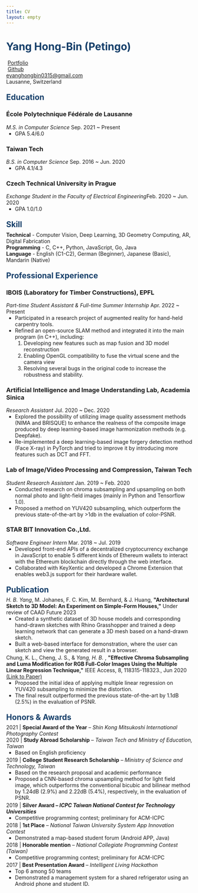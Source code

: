 ```yaml
---
title: CV
layout: empty
---
```


<link rel="stylesheet" href="https://cdnjs.cloudflare.com/ajax/libs/font-awesome/6.2.0/css/all.min.css">

# Yang Hong-Bin (Petingo)

<i class="fa-solid fa-bomb" style="margin-right: 3pt"></i>[Portfolio](https://petingo.ch)

<i class="fa-brands fa-github" style="margin-right: 3pt"></i>[Github](https://github.com/petingo)

eyanghongbin0315@gmail.com

Lausanne, Switzerland


## Education
### École Polytechnique Fédérale de Lausanne
*M.S. in Computer Science*
Sep. 2021 ~ Present
- GPA 5.4/6.0

### Taiwan Tech
*B.S. in Computer Science*
Sep. 2016 ~ Jun. 2020 
- GPA 4.1/4.3

### Czech Technical University in Prague
*Exchange Student in the Faculty of Electrical Engineering​*
Feb. 2020 ~ Jun. 2020
- GPA 1.0/1.0

## Skill
**Technical** - Computer Vision, Deep Learning, 3D Geometry Computing, AR, Digital Fabrication

**Programming** - C, C++, Python, JavaScript, Go, Java

**Language** - English (C1-C2), German (Beginner), Japanese (Basic), Mandarin (Native)

## Professional Experience
### IBOIS (Laboratory for Timber Constructions), EPFL
*Part-time Student Assistant & Full-time Summer Internship*
Apr. 2022 ~ Present
- Participated in a research project of augmented reality for hand-held carpentry tools.
- Refined an open-source SLAM method and integrated it into the main program (in C++), including:
    1. Developing new features such as map fusion and 3D model reconstruction
    2. Enabling OpenGL compatibility to fuse the virtual scene and the camera view
    3. Resolving several bugs in the original code to increase the robustness and stability.


### Artificial Intelligence and Image Understanding Lab, Academia Sinica
*Research Assistant*
Jul. 2020 ~ Dec. 2020
- Explored the possibility of utilizing image quality assessment methods (NIMA and BRISQUE) to enhance the realness of the composite image produced by deep learning-based image harmonization methods (e.g. Deepfake).
- Re-implemented a deep learning-based image forgery detection method (Face X-ray) in PyTorch and tried to improve it by introducing more features such as DCT and FFT.


### Lab of Image/Video Processing and Compression, Taiwan Tech
*Student Research Assistant*
Jan. 2019 ~ Feb. 2020
- Conducted research on chroma subsampling and upsampling on both normal photo and light-field images (mainly in Python and Tensorflow 1.0).
- Proposed a method on YUV420 subsampling, which outperform the previous state-of-the-art by >1db in the evaluation of color-PSNR.

### STAR BIT Innovation Co.,Ltd.
*Software Engineer Intern*
Mar. 2018 ~ Jul. 2019
- Developed front-end APIs of a decentralized cryptocurrency exchange in JavaScript to enable 5 different kinds of Ethereum wallets to interact with the Ethereum blockchain directly through the web interface.
- Collaborated with KeyXentic and developed a Chrome Extension that enables web3.js support for their hardware wallet.


## Publication
*H. B. Yang*, M. Johanes, F. C. Kim, M. Bernhard, & J. Huang, **"Architectural Sketch to 3D Model: An Experiment on Simple-Form Houses,"** Under review of CAAD Future 2023
- Created a synthetic dataset of 3D house models and corresponding hand-drawn sketches with Rhino Grasshopper and trained a deep learning network that can generate a 3D mesh based on a hand-drawn sketch.
- Built a web-based interface for demonstration, where the user can sketch and view the generated result in a browser.

Chung, K. L., Cheng, J. S., & *Yang, H. B.* , **"Effective Chroma Subsampling and Luma Modification for RGB Full-Color Images Using the Multiple Linear Regression Technique,"** IEEE Access, 8, 118315-118323., Jun 2020  [(Link to Paper)](https://ieeexplore.ieee.org/abstract/document/9108293)
- Proposed the initial idea of applying multiple linear regression on YUV420 subsampling to minimize the distortion.
- The final result outperformed the previous state-of-the-art by 1.1dB (2.5%) in the evaluation of PSNR.


## Honors & Awards
2021 | **Special Award of the Year** – *Shin Kong Mitsukoshi International Photography Contest*

2020 | **Study Abroad Scholarship** – *Taiwan Tech and Ministry of Education, Taiwan*
- Based on English proficiency

2019 | **College Student Research Scholarship** – *Ministry of Science and Technology, Taiwan*
- Based on the research proposal and academic performance
- Proposed a CNN-based chroma upsampling method for light field image, which outperforms the conventional bicubic and bilinear method by 1.24dB (2.9%) and 2.22dB (5.4%), respectively, in the evaluation of PSNR.

2019 | **Silver Award – *ICPC Taiwan National Contest for Technology Universities***
- Competitive programming contest; preliminary for ACM-ICPC

2018 | **1st Place** – *National Taiwan University System App Innovation Contest*
- Demonstrated a map-based student forum (Android APP, Java)

2018 | **Honorable mention** – *National Collegiate Programming Contest (Taiwan)*
- Competitive programming contest; preliminary for ACM-ICPC

2017 | **Best Presentation Award** – *Intelligent Living Hackathon*
- Top 6 among 50 teams
- Demonstrated a management system for a shared refrigerator using an Android phone and student ID.


<style type='text/css'>
    h1{
        color: #143e69;
    }
    h2{
        color: #143e69;
        margin-top: 1em;
        margin-bottom: 0.3em;
    }
    .post-content h3{
        font-size: 17px;
        margin-top: 0.5em;
        margin-bottom: 0px;
    }
    p{
        margin: 0px;
    }
    ul{
        margin-top: 0px;
        margin-bottom: 0.2em;
    }
    .mini-space {
        padding-top: 0.1em
    }
</style>
